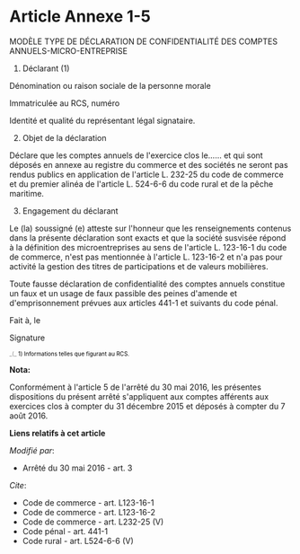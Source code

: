 # Article Annexe 1-5

MODÈLE TYPE DE DÉCLARATION DE CONFIDENTIALITÉ DES COMPTES ANNUELS-MICRO-ENTREPRISE 

1. Déclarant (1) 

Dénomination ou raison sociale de la personne morale 

Immatriculée au RCS, numéro 

Identité et qualité du représentant légal signataire. 

2. Objet de la déclaration 

Déclare que les comptes annuels de l'exercice clos le...... et qui sont déposés en annexe au registre du commerce et des
sociétés ne seront pas rendus publics en application de l'article L. 232-25 du code de commerce et du premier alinéa de
l'article L. 524-6-6 du code rural et de la pêche maritime. 

3. Engagement du déclarant 

Le (la) soussigné (e) atteste sur l'honneur que les renseignements contenus dans la présente déclaration sont exacts et que
la société susvisée répond à la définition des microentreprises au sens de l'article L. 123-16-1 du code de commerce, n'est
pas mentionnée à l'article L. 123-16-2 et n'a pas pour activité la gestion des titres de participations et de valeurs
mobilières. 

Toute fausse déclaration de confidentialité des comptes annuels constitue un faux et un usage de faux passible des peines
d'amende et d'emprisonnement prévues aux articles 441-1 et suivants du code pénal. 

Fait à, le 

Signature 

<font size="1" color="#808080">
    _(_
    <font size="1" color="#000000">1) Informations telles que figurant au RCS.</font>
  </font>

**Nota:**

Conformément à l'article 5 de l'arrêté du 30 mai 2016, les présentes dispositions du présent arrêté s'appliquent aux comptes
afférents aux exercices clos à compter du 31 décembre 2015 et déposés à compter du 7 août 2016.

**Liens relatifs à cet article**

_Modifié par_:

  - Arrêté du 30 mai 2016 - art. 3

_Cite_:

  - Code de commerce - art. L123-16-1
  - Code de commerce - art. L123-16-2
  - Code de commerce - art. L232-25 (V)
  - Code pénal - art. 441-1
  - Code rural - art. L524-6-6 (V)

